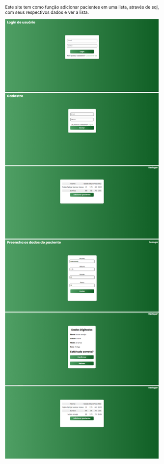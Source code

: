 Este site tem como função adicionar pacientes em uma lista, através de sql, com seus respectivos dados e ver a lista.
<div style="*{display: flex; align: right;}">
  <img src="imagens/1.png" width=500px height=auto>
  <img src="imagens/2.png" width=500px height=auto>
  <img src="imagens/3.png" width=500px height=auto>
  <img src="imagens/4.png" width=500px height=auto>
  <img src="imagens/5.png" width=500px height=auto>
  <img src="imagens/6.png" width=500px height=auto>
</div>
